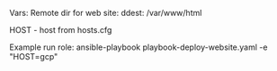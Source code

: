 
Vars:
   Remote dir for web site:
   ddest: /var/www/html

   HOST - host from hosts.cfg

Example run role:
   ansible-playbook playbook-deploy-website.yaml -e "HOST=gcp"
